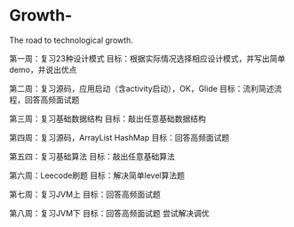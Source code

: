 # Growth-

The road to technological growth.

第一周：复习23种设计模式				目标：根据实际情况选择相应设计模式，并写出简单demo，并说出优点

第二周：复习源码，应用启动（含activity启动），OK，Glide	目标：流利简述流程，回答高频面试题

第三周：复习基础数据结构				目标：敲出任意基础数据结构

第四周：复习源码，ArrayList HashMap			目标：回答高频面试题

第五四：复习基础算法				目标：敲出任意基础算法

第六周：Leecode刷题					目标：解决简单level算法题

第七周：复习JVM上					目标：回答高频面试题

第八周：复习JVM下					目标：回答高频面试题 尝试解决调优
